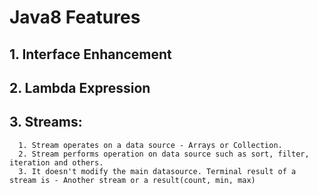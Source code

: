 # Java8 Features

## 1. Interface Enhancement
## 2. Lambda Expression
## 3. Streams:
      1. Stream operates on a data source - Arrays or Collection.
      2. Stream performs operation on data source such as sort, filter, iteration and others.
      3. It doesn't modify the main datasource. Terminal result of a stream is - Another stream or a result(count, min, max)
